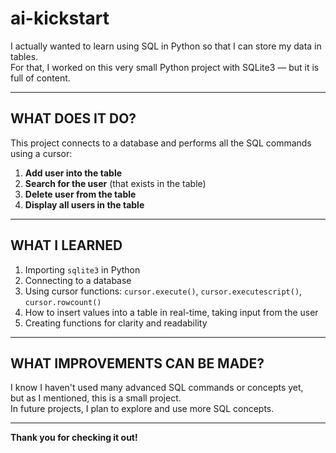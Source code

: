 # ai-kickstart

I actually wanted to learn using SQL in Python so that I can store my data in tables.  
For that, I worked on this very small Python project with SQLite3 — but it is full of content.

---

## WHAT DOES IT DO?

This project connects to a database and performs all the SQL commands using a cursor:

1. **Add user into the table**
2. **Search for the user** (that exists in the table)
3. **Delete user from the table**
4. **Display all users in the table**

---

## WHAT I LEARNED

1. Importing `sqlite3` in Python  
2. Connecting to a database  
3. Using cursor functions: `cursor.execute()`, `cursor.executescript()`, `cursor.rowcount()`  
4. How to insert values into a table in real-time, taking input from the user  
5. Creating functions for clarity and readability  

---

## WHAT IMPROVEMENTS CAN BE MADE?

I know I haven't used many advanced SQL commands or concepts yet,  
but as I mentioned, this is a small project.  
In future projects, I plan to explore and use more SQL concepts.

---

**Thank you for checking it out!**
